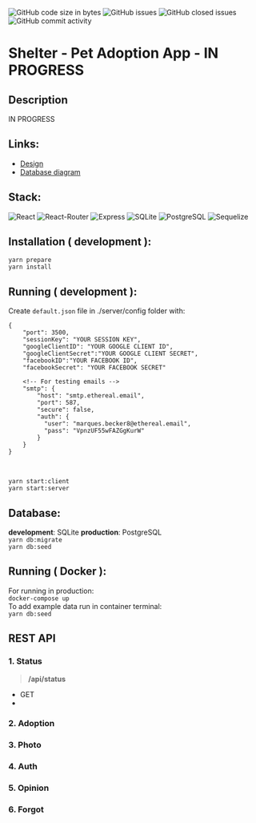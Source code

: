![GitHub code size in bytes](https://img.shields.io/github/languages/code-size/FIL708/shelter?style=for-the-badge)
![GitHub issues](https://img.shields.io/github/issues/FIL708/shelter?color=%23238636&style=for-the-badge)
![GitHub closed issues](https://img.shields.io/github/issues-closed/FIL708/shelter?color=%23A371F7&style=for-the-badge)
![GitHub commit activity](https://img.shields.io/github/commit-activity/m/FIL708/shelter?style=for-the-badge)

# Shelter - Pet Adoption App - IN PROGRESS
## Description
IN PROGRESS
## Links:
* [Design](https://www.figma.com/file/gddkQdzVP0pw7dIb1oNa5C/animal-shelter?node-id=20%3A105&t=7muUg5TZjm3H3sBN-1)
* [Database diagram](https://drawsql.app/teams/estate/diagrams/shelter)
## Stack:
![React](https://img.shields.io/badge/React-20232A?style=for-the-badge&logo=react&logoColor=61DAFB)
![React-Router](https://img.shields.io/badge/React_Router-CA4245?style=for-the-badge&logo=react-router&logoColor=white)
![Express](https://img.shields.io/badge/Express.js-404D59?style=for-the-badge)
![SQLite](https://img.shields.io/badge/SQLite-07405E?style=for-the-badge&logo=sqlite&logoColor=white)
![PostgreSQL](https://img.shields.io/badge/PostgreSQL-316192?style=for-the-badge&logo=postgresql&logoColor=white)
![Sequelize](https://img.shields.io/badge/Sequelize-52B0E7?style=for-the-badge&logo=Sequelize&logoColor=white)

## Installation ( development ):
`yarn prepare`
<br>
`yarn install`
## Running ( development ):
Create `default.json` file in ./server/config folder with:
```
{
    "port": 3500,
    "sessionKey": "YOUR SESSION KEY",
    "googleClientID": "YOUR GOOGLE CLIENT ID",
    "googleClientSecret":"YOUR GOOGLE CLIENT SECRET",
    "facebookID":"YOUR FACEBOOK ID",
    "facebookSecret": "YOUR FACEBOOK SECRET"
    
    <!-- For testing emails -->
    "smtp": {
        "host": "smtp.ethereal.email",
        "port": 587,
        "secure": false,
        "auth": {
          "user": "marques.becker8@ethereal.email",
          "pass": "VpnzUF55wFAZGgKurW"
        }
    }
}
```
<br>

`yarn start:client`
<br>
`yarn start:server`

## Database:
**development**: SQLite  **production**: PostgreSQL
<br>
`yarn db:migrate`
<br>
`yarn db:seed`

## Running ( Docker ):
For running in production:
<br>
`docker-compose up`
<br>
To add example data run in container terminal:
<br>
`yarn db:seed`

## REST API
### 1. Status
> **/api/status**
- GET
-
### 2. Adoption
### 3. Photo
### 4. Auth
### 5. Opinion
### 6. Forgot